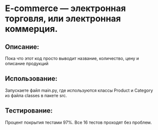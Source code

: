 # E-commerce — электронная торговля, или электронная коммерция.

## Описание:

Пока что этот код просто выводит название, количество, 
цену и описание продукций


## Использование:

Запускаете файл main.py, где используются классы Product и 
Category из файла classes в пакете src.

## Тестирование:

Процент покрытия тестами 97%.
Все 16 тестов проходят без проблем.

